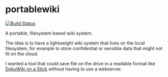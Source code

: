 # portablewiki

[![Build Status](https://travis-ci.org/kajyr/portablewiki.svg?branch=master)](https://travis-ci.org/kajyr/portablewiki)

A portable, filesystem based wiki system.

The idea is to have a lightweight wiki system that lives on the local filesystem,
for example to store confidential or sensible data that might not fit on the cloud.

I wanted a tool that could save file on the drive in a readable format
like [DokuWiki on a Stick](https://www.dokuwiki.org/install:dokuwiki_on_a_stick) 
without having to use a webserver.
